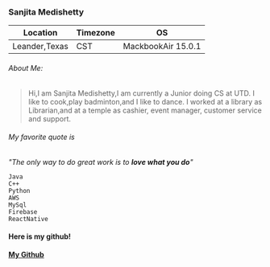 ### Sanjita Medishetty

| Location      | Timezone      | OS                   |
| ------------- | ------------- | -------------        |
| Leander,Texas | CST           | MackbookAir 15.0.1   |


###### About Me:

>Hi,I am Sanjita Medishetty,I am currently a Junior doing CS at UTD.
>I like to cook,play badminton,and I like to dance.
>I worked at a library as Librarian,and at a temple as cashier, event manager, customer service and support.

###### My favorite quote is
*"The only way to do great work is to **love what you do**"*

```
Java
C++
Python
AWS
MySql
Firebase
ReactNative

```
#### Here is my github!
[**My Github**](https://github.com/sxm220292)
